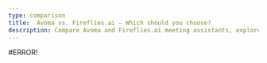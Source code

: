 ```yaml
---
type: comparison
title:  Avoma vs. Fireflies.ai – Which should you choose?
description: Compare Avoma and Fireflies.ai meeting assistants, explore their key features, pricing, and discover why Circleback might be a better alternative for your needs.
---
```


#ERROR!